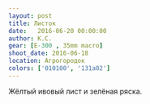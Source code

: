 ```yaml
---
layout: post
title: Листок
date:   2016-06-20 00:00:00
author: К.С.
gear: [E-300 , 35mm macro]
shoot_date: 2016-06-18
location: Агрогородок
colors: ['010100', '131a02']
---
```


Жёлтый ивовый лист и зелёная ряска.
